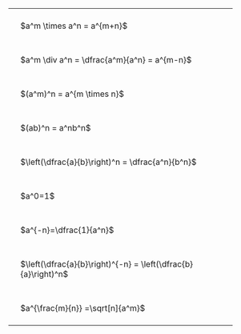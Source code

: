 ---
---

#  
<br>
<style type="text/css">
#T_a385e th.col_heading {
  text-align: left;
  font-size: 1em;
}
#T_a385e td {
  text-align: left;
  font-size: 1em;
  padding: 1.5em;
}
#T_a385e_row0_col0, #T_a385e_row1_col0, #T_a385e_row2_col0, #T_a385e_row3_col0, #T_a385e_row4_col0, #T_a385e_row5_col0, #T_a385e_row6_col0, #T_a385e_row7_col0, #T_a385e_row8_col0 {
  width: 400px;
  white-space: pre-wrap;
}
</style>
<table id="T_a385e">
  <thead>
  </thead>
  <tbody>
    <tr>
      <td id="T_a385e_row0_col0" class="data row0 col0" >$a^m \times a^n = a^{m+n}$</td>
    </tr>
    <tr>
      <td id="T_a385e_row1_col0" class="data row1 col0" >$a^m \div a^n = \dfrac{a^m}{a^n} = a^{m-n}$</td>
    </tr>
    <tr>
      <td id="T_a385e_row2_col0" class="data row2 col0" >$(a^m)^n = a^{m \times n}$</td>
    </tr>
    <tr>
      <td id="T_a385e_row3_col0" class="data row3 col0" >$(ab)^n = a^nb^n$</td>
    </tr>
    <tr>
      <td id="T_a385e_row4_col0" class="data row4 col0" >$\left(\dfrac{a}{b}\right)^n = \dfrac{a^n}{b^n}$</td>
    </tr>
    <tr>
      <td id="T_a385e_row5_col0" class="data row5 col0" >$a^0=1$</td>
    </tr>
    <tr>
      <td id="T_a385e_row6_col0" class="data row6 col0" >$a^{-n}=\dfrac{1}{a^n}$</td>
    </tr>
    <tr>
      <td id="T_a385e_row7_col0" class="data row7 col0" >$\left(\dfrac{a}{b}\right)^{-n} = \left(\dfrac{b}{a}\right)^n$</td>
    </tr>
    <tr>
      <td id="T_a385e_row8_col0" class="data row8 col0" >$a^{\frac{m}{n}} =\sqrt[n]{a^m}$</td>
    </tr>
  </tbody>
</table>
